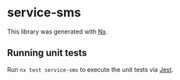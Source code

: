 # service-sms

This library was generated with [Nx](https://nx.dev).

## Running unit tests

Run `nx test service-sms` to execute the unit tests via [Jest](https://jestjs.io).
